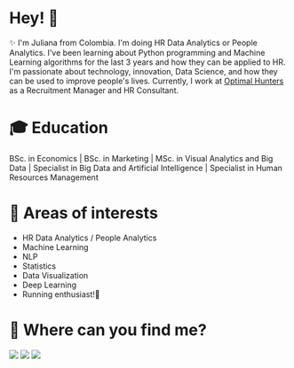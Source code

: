 # **Hey!** 👋 

✨ I'm Juliana from Colombia. I'm doing HR Data Analytics or People Analytics. I've been learning about Python programming and Machine Learning algorithms for the last 3 years and how they can be applied to HR. I'm passionate about technology, innovation, Data Science, and how they can be used to improve people's lives. Currently, I work at [Optimal Hunters](http://www.optimalhunters.com/) as a Recruitment Manager and HR Consultant. 

# 🎓 Education
BSc. in Economics | BSc. in Marketing | MSc. in Visual Analytics and Big Data | Specialist in Big Data and Artificial Intelligence | Specialist in Human Resources Management

# 👀 Areas of interests
* HR Data Analytics / People Analytics
* Machine Learning
* NLP
* Statistics
* Data Visualization
* Deep Learning
* Running enthusiast!👟

# 📣 Where can you find me?<br/>

  <a href="mailto:jamezquita700@gmail.com"><img src="https://img.icons8.com/color/48/null/gmail-new.png"/></a>
  <a href="https://www.linkedin.com/in/julianaamezquita/"><img src="https://img.icons8.com/fluency/48/null/linkedin.png"/></a>
  <a href="https://public.tableau.com/app/profile/juli.amezquita"><img src="https://img.icons8.com/color/48/null/tableau-software.png"/></a>
</p>
<p>

<!--

<!---
juli-amezquita/juli-amezquita is a ✨ special ✨ repository because its `README.md` (this file) appears on your GitHub profile.
You can click the Preview link to take a look at your changes.
--->
